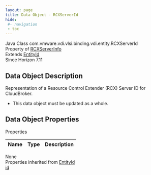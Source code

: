 ```yaml
---
layout: page
title: Data Object - RCXServerId
hide:
 #- navigation
 - toc
---
```


  
  
  



Java Class
    com.vmware.vdi.vlsi.binding.vdi.entity.RCXServerId  
Property of
     [RCXServerInfo](vdi.infrastructure.RCX.RCXServerInfo.md#field_detail)  
Extends
     [EntityId](vdi.EntityId.md)  
Since 
    Horizon 7.11

## Data Object Description 

Representation of a Resource Control Extender (RCX) Server ID for CloudBroker. 

  * This data object must be updated as a whole.



## Data Object Properties

Properties

Name |  Type |  Description   
---|---|---  
None  
Properties inherited from [EntityId](vdi.EntityId.md)  
[id](vdi.EntityId.md#id)  
  
  
  
  
  

